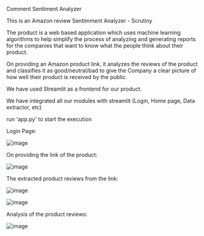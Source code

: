 Comment Sentiment Analyzer

This is an Amazon review Sentimment Analyzer - Scrutiny

The product is a web based application which uses machine learning algorithms to help simplify the process of analyzing and generating reports for the companies that want to know what the people think about their product.

On providing an Amazon product link, it analyzes the reviews of the product and classifies it as good/neutral/bad to give the Company a clear picture of how well their product is received by the public. 

We have used Streamlit as a frontend for our product.

We have integrated all our modules with streamlit (Login, Home page, Data extractor, etc)

run 'app.py' to start the execution

Login Page:

![image](https://user-images.githubusercontent.com/79261869/222919810-5f03b66e-4822-40b1-a9b1-daf71a6ee165.png)


On providing the link of the product:

![image](https://user-images.githubusercontent.com/79261869/222919865-b820cfe7-f86e-442a-8ba9-b7d9b11ca352.png)


The extracted product reviews from the link:

![image](https://user-images.githubusercontent.com/79261869/222919885-5da37058-438e-4845-8959-7b9f92a428cd.png)

![image](https://user-images.githubusercontent.com/79261869/222919913-70e7db54-7585-42b6-9c23-13a084dc57e4.png)


Analysis of the product reviews:

![image](https://user-images.githubusercontent.com/79261869/222919937-2160e78e-0583-45f2-bbd5-ee6d3ac17c43.png)

